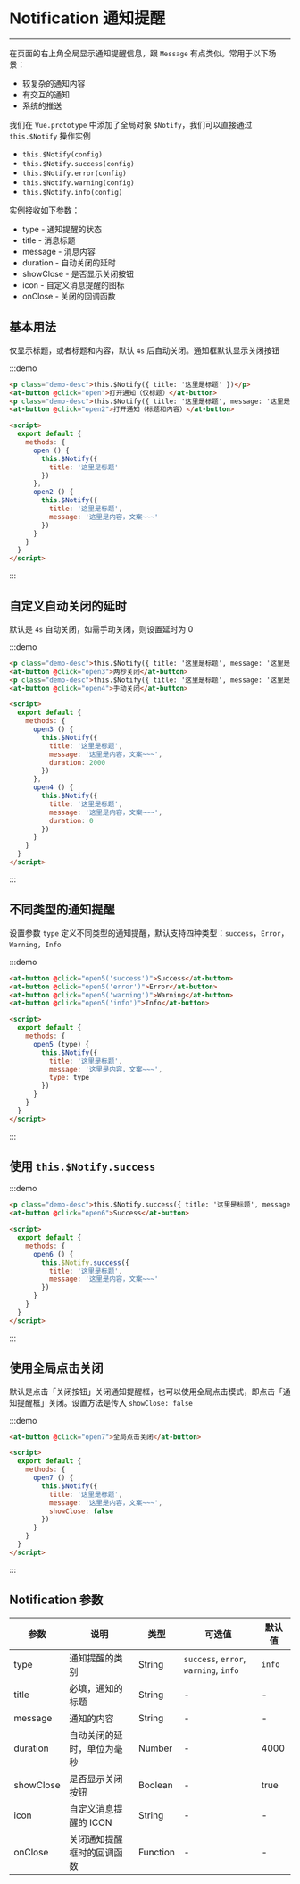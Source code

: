 
# Notification 通知提醒

----

在页面的右上角全局显示通知提醒信息，跟 `Message` 有点类似。常用于以下场景：

- 较复杂的通知内容
- 有交互的通知
- 系统的推送

我们在 `Vue.prototype` 中添加了全局对象 `$Notify`，我们可以直接通过 `this.$Notify` 操作实例

- `this.$Notify(config)`
- `this.$Notify.success(config)`
- `this.$Notify.error(config)`
- `this.$Notify.warning(config)`
- `this.$Notify.info(config)`

实例接收如下参数：

- type - 通知提醒的状态
- title - 消息标题
- message - 消息内容
- duration - 自动关闭的延时
- showClose - 是否显示关闭按钮
- icon - 自定义消息提醒的图标
- onClose - 关闭的回调函数


## 基本用法

仅显示标题，或者标题和内容，默认 `4s` 后自动关闭。通知框默认显示关闭按钮

:::demo
```html
<p class="demo-desc">this.$Notify({ title: '这里是标题' })</p>
<at-button @click="open">打开通知（仅标题）</at-button>
<p class="demo-desc">this.$Notify({ title: '这里是标题', message: '这里是内容，文案~~~' })</p>
<at-button @click="open2">打开通知（标题和内容）</at-button>

<script>
  export default {
    methods: {
      open () {
        this.$Notify({
          title: '这里是标题'
        })
      },
      open2 () {
        this.$Notify({
          title: '这里是标题',
          message: '这里是内容，文案~~~'
        })
      }
    }
  }
</script>
```
:::


## 自定义自动关闭的延时

默认是 `4s` 自动关闭，如需手动关闭，则设置延时为 0

:::demo
```html
<p class="demo-desc">this.$Notify({ title: '这里是标题', message: '这里是内容，文案~~~', duration: 2000 })</p>
<at-button @click="open3">两秒关闭</at-button>
<p class="demo-desc">this.$Notify({ title: '这里是标题', message: '这里是内容，文案~~~', duration: 0 })</p>
<at-button @click="open4">手动关闭</at-button>

<script>
  export default {
    methods: {
      open3 () {
        this.$Notify({
          title: '这里是标题',
          message: '这里是内容，文案~~~',
          duration: 2000
        })
      },
      open4 () {
        this.$Notify({
          title: '这里是标题',
          message: '这里是内容，文案~~~',
          duration: 0
        })
      }
    }
  }
</script>
```
:::


## 不同类型的通知提醒

设置参数 `type` 定义不同类型的通知提醒，默认支持四种类型：`success`，`Error`，`Warning`，`Info`

:::demo
```html
<at-button @click="open5('success')">Success</at-button>
<at-button @click="open5('error')">Error</at-button>
<at-button @click="open5('warning')">Warning</at-button>
<at-button @click="open5('info')">Info</at-button>

<script>
  export default {
    methods: {
      open5 (type) {
        this.$Notify({
          title: '这里是标题',
          message: '这里是内容，文案~~~',
          type: type
        })
      }
    }
  }
</script>
```
:::


## 使用 `this.$Notify.success`

:::demo
```html
<p class="demo-desc">this.$Notify.success({ title: '这里是标题', message: '这里是内容，文案~~~' })</p>
<at-button @click="open6">Success</at-button>

<script>
  export default {
    methods: {
      open6 () {
        this.$Notify.success({
          title: '这里是标题',
          message: '这里是内容，文案~~~'
        })
      }
    }
  }
</script>
```
:::


## 使用全局点击关闭

默认是点击「关闭按钮」关闭通知提醒框，也可以使用全局点击模式，即点击「通知提醒框」关闭。设置方法是传入 `showClose: false`

:::demo
```html
<at-button @click="open7">全局点击关闭</at-button>

<script>
  export default {
    methods: {
      open7 () {
        this.$Notify({
          title: '这里是标题',
          message: '这里是内容，文案~~~',
          showClose: false
        })
      }
    }
  }
</script>
```
:::

## Notification 参数

| 参数      | 说明          | 类型      | 可选值                           | 默认值  |
|---------- |-------------- |---------- |--------------------------------  |-------- |
| type | 通知提醒的类别 | String | `success`, `error`, `warning`, `info` | `info` |
| title | 必填，通知的标题 | String | - | - |
| message | 通知的内容 | String | - | - |
| duration | 自动关闭的延时，单位为毫秒 | Number | - | 4000 |
| showClose | 是否显示关闭按钮 | Boolean | - | true |
| icon | 自定义消息提醒的 ICON | String | - | - |
| onClose | 关闭通知提醒框时的回调函数 | Function | - | - |

<script>
export default {
  methods: {
    open () {
      this.$Notify({
        title: '这里是标题'
      })
    },
    open2 () {
      this.$Notify({
        title: '这里是标题',
        message: '这里是内容，文案~~~'
      })
    },
    open3 () {
      this.$Notify({
        title: '这里是标题',
        message: '这里是内容，文案~~~',
        duration: 2000
      })
    },
    open4 () {
      this.$Notify({
        title: '这里是标题',
        message: '这里是内容，文案~~~',
        duration: 0
      })
    },
    open5 (type) {
      this.$Notify({
        title: '这里是标题',
        message: '这里是内容，文案~~~',
        type: type
      })
    },
    open6 (type) {
      this.$Notify.success({
        title: '这里是标题',
        message: '这里是内容，文案~~~'
      })
    },
    open7 () {
      this.$Notify({
        title: '这里是标题',
        message: '这里是内容，文案~~~',
        showClose: false
      })
    }
  }
}
</script>
